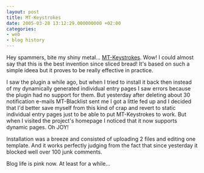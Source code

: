 ```yaml
---
layout: post
title: MT-Keystrokes
date: 2005-03-28 13:12:29.000000000 +02:00
categories:
- web
- blog history
---
```

Hey spammers, bite my shiny metal... [MT-Keystrokes](http://overstated.net/projects/mt-keystrokes/). Wow! I could almost say that this is the best invention since sliced bread! It's based on such a simple ideea but it proves to be really effective in practice.

I saw the plugin a while ago, but when I tried to install it back then instead of my dynamically generated individual entry pages I saw errors because the plugin had no support for them. But yesterday after deleting about 30 notification e-mails MT-Blacklist sent me I got a little fed up and I decided that I'd better save myself from this kind of crap and revert to static individual entry pages just to be able to put MT-Keystrokes to work. But when I visited the project's homepage I noticed that it now supports dynamic pages. Oh JOY!

Installation was a breeze and consisted of uploading 2 files and editing one template. And it works perfectly judging from the fact that since yesterday it blocked well over 100 junk comments.

Blog life is pink now. At least for a while...

